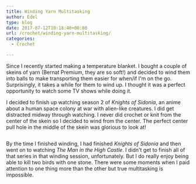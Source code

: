 ```yaml
---
title: Winding Yarn Multitasking
author: Edel
type: blog
date: 2017-07-12T10:18:40+00:00
url: /crochet/winding-yarn-multitasking/
categories:
  - Crochet

---
```

Since I recently started making a temperature blanket. I bought a couple of skeins of yarn (Bernat Premium, they are so soft!) and decided to wind them into balls to make transporting them easier for when/if I'm on the go. Surprisingly, it takes a while for them to wind up. I thought it was a perfect opportunity to watch some TV shows while doing it.

I decided to finish up watching season 2 of _Knights of Sidonia_, an anime about a human space colony at war with alien-like creatures. I did get distracted midway through watching. I never did crochet or knit from the center of the skein so I decided to wind from the center. The perfect center pull hole in the middle of the skein was glorious to look at!

<img data-attachment-id="550" data-permalink="http://edelgrace.me/blog/crochet/winding-yarn-multitasking/attachment/20170630_185912/" data-orig-file="https://i0.wp.com/edelgrace.me/blog/wp-content/uploads/2017/07/20170630_185912.png?fit=1000%2C563" data-orig-size="1000,563" data-comments-opened="1" data-image-meta="{&quot;aperture&quot;:&quot;0&quot;,&quot;credit&quot;:&quot;&quot;,&quot;camera&quot;:&quot;&quot;,&quot;caption&quot;:&quot;&quot;,&quot;created_timestamp&quot;:&quot;0&quot;,&quot;copyright&quot;:&quot;&quot;,&quot;focal_length&quot;:&quot;0&quot;,&quot;iso&quot;:&quot;0&quot;,&quot;shutter_speed&quot;:&quot;0&quot;,&quot;title&quot;:&quot;&quot;,&quot;orientation&quot;:&quot;0&quot;}" data-image-title="20170630_185912" data-image-description="" data-medium-file="https://i0.wp.com/edelgrace.me/blog/wp-content/uploads/2017/07/20170630_185912.png?fit=300%2C169" data-large-file="https://i0.wp.com/edelgrace.me/blog/wp-content/uploads/2017/07/20170630_185912.png?fit=663%2C373" src="https://i0.wp.com/edelgrace.me/blog/wp-content/uploads/2017/07/20170630_185912.png?resize=663%2C373" alt="" class="aligncenter size-full wp-image-550" srcset="https://i0.wp.com/edelgrace.me/blog/wp-content/uploads/2017/07/20170630_185912.png?w=1000 1000w, https://i0.wp.com/edelgrace.me/blog/wp-content/uploads/2017/07/20170630_185912.png?resize=300%2C169 300w, https://i0.wp.com/edelgrace.me/blog/wp-content/uploads/2017/07/20170630_185912.png?resize=768%2C432 768w, https://i0.wp.com/edelgrace.me/blog/wp-content/uploads/2017/07/20170630_185912.png?resize=982%2C553 982w, https://i0.wp.com/edelgrace.me/blog/wp-content/uploads/2017/07/20170630_185912.png?resize=400%2C225 400w" sizes="(max-width: 663px) 100vw, 663px" data-recalc-dims="1" />

By the time I finished winding, I had finished _Knights of Sidonia_ and then went on to watching _The Man in the High Castle_. I didn't get to finish all of that series in that winding session, unfortunately. But I do really enjoy being able to kill two birds with one stone. There were some moments when I paid attention to one thing more than the other but true multitasking is impossible.

<img data-attachment-id="551" data-permalink="http://edelgrace.me/blog/crochet/winding-yarn-multitasking/attachment/20170630_221652/" data-orig-file="https://i1.wp.com/edelgrace.me/blog/wp-content/uploads/2017/07/20170630_221652.png?fit=1000%2C563" data-orig-size="1000,563" data-comments-opened="1" data-image-meta="{&quot;aperture&quot;:&quot;0&quot;,&quot;credit&quot;:&quot;&quot;,&quot;camera&quot;:&quot;&quot;,&quot;caption&quot;:&quot;&quot;,&quot;created_timestamp&quot;:&quot;0&quot;,&quot;copyright&quot;:&quot;&quot;,&quot;focal_length&quot;:&quot;0&quot;,&quot;iso&quot;:&quot;0&quot;,&quot;shutter_speed&quot;:&quot;0&quot;,&quot;title&quot;:&quot;&quot;,&quot;orientation&quot;:&quot;0&quot;}" data-image-title="20170630_221652" data-image-description="" data-medium-file="https://i1.wp.com/edelgrace.me/blog/wp-content/uploads/2017/07/20170630_221652.png?fit=300%2C169" data-large-file="https://i1.wp.com/edelgrace.me/blog/wp-content/uploads/2017/07/20170630_221652.png?fit=663%2C373" src="https://i1.wp.com/edelgrace.me/blog/wp-content/uploads/2017/07/20170630_221652.png?resize=663%2C373" alt="" class="aligncenter size-large wp-image-551" srcset="https://i1.wp.com/edelgrace.me/blog/wp-content/uploads/2017/07/20170630_221652.png?w=1000 1000w, https://i1.wp.com/edelgrace.me/blog/wp-content/uploads/2017/07/20170630_221652.png?resize=300%2C169 300w, https://i1.wp.com/edelgrace.me/blog/wp-content/uploads/2017/07/20170630_221652.png?resize=768%2C432 768w, https://i1.wp.com/edelgrace.me/blog/wp-content/uploads/2017/07/20170630_221652.png?resize=982%2C553 982w, https://i1.wp.com/edelgrace.me/blog/wp-content/uploads/2017/07/20170630_221652.png?resize=400%2C225 400w" sizes="(max-width: 663px) 100vw, 663px" data-recalc-dims="1" />